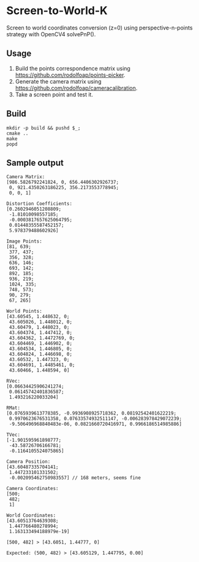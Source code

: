 # Screen-to-World-K

Screen to world coordinates conversion (z=0) using perspective-n-points strategy with OpenCV4 solvePnP().

## Usage

1. Build the points correspondence matrix using https://github.com/rodolfoap/points-picker.
2. Generate the camera matrix using https://github.com/rodolfoap/cameracalibration.
3. Take a screen point and test it.

## Build

```
mkdir -p build && pushd $_;
cmake ..
make
popd
```

## Sample output

```
Camera Matrix:
[986.5826792241824, 0, 656.4406302926737;
 0, 921.4350263186225, 356.2173553778945;
 0, 0, 1]

Distortion Coefficients:
[0.2602946051208809;
 -1.81010098557185;
 -0.0003817657625064795;
 0.01448355587452157;
 5.978379488602926]

Image Points:
[81, 639;
 377, 437;
 356, 328;
 636, 146;
 693, 142;
 892, 185;
 936, 219;
 1024, 335;
 748, 573;
 90, 279;
 67, 265]

World Points:
[43.60545, 1.448632, 0;
 43.605026, 1.448012, 0;
 43.60479, 1.448023, 0;
 43.604374, 1.447412, 0;
 43.604362, 1.4472769, 0;
 43.604469, 1.446902, 0;
 43.604534, 1.446805, 0;
 43.604824, 1.446698, 0;
 43.60532, 1.447323, 0;
 43.604691, 1.4485461, 0;
 43.60466, 1.448594, 0]

RVec:
[0.06634425906241274;
 0.06145742401836587;
 1.493216220033204]

RMat:
[0.0765939613778385, -0.9936908925718362, 0.08192542401622219;
 0.9970623676531358, 0.07633574932511147, -0.006283978429072239;
 -9.506496968840483e-06, 0.0821660720416971, 0.9966186514985886]

TVec:
[-1.901595961898777;
 -43.58726706166781;
 -0.1164105524075865]

Camera Position:
[43.60487335704141;
 1.447233101331502;
 -0.002095462750983557] // 168 meters, seems fine

Camera Coordinates:
[500;
 482;
 1]

World Coordinates:
[43.60513764639308;
 1.447766480278994;
 1.163133494188979e-19]

[500, 482] > [43.6051, 1.44777, 0]

Expected: (500, 482) > [43.605129, 1.447795, 0.00]
```
